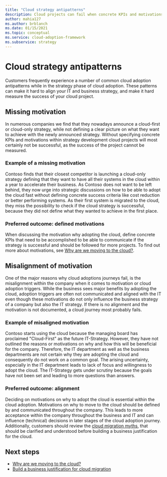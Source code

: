 ```yaml
---
title: "Cloud strategy antipatterns"
description: Cloud projects can fail when concrete KPIs and motivations are not specified, and there is misalignment within the company.
author: mahia127
ms.author: brblanch
ms.date: 01/15/2021
ms.topic: conceptual
ms.service: cloud-adoption-framework
ms.subservice: strategy
---
```


# Cloud strategy antipatterns

Customers frequently experience a number of common cloud adoption antipatterns while in the strategy phase of cloud adoption. These patterns can make it hard to align your IT and business strategy, and make it hard measure the success of your cloud project.

## Missing motivation

In numerous companies we find that they nowadays announce a cloud-first or cloud-only strategy, while not defining a clear picture on what they want to achieve with the newly announced strategy. Without specifying concrete KPIs and motivations within strategy development cloud projects will most certainly not be successful, as the success of the project cannot be measured.

### Example of a missing motivation

Contoso finds that their closest competitor is launching a cloud-only strategy defining that they want to have all their systems in the cloud within a year to accelerate their business. As Contoso does not want to be left behind, they now urge into strategic discussions on how to be able to adopt the cloud fast without defining concrete success criteria like cost reduction or better performing systems. As their first system is migrated to the cloud, they miss the possibility to check if the cloud strategy is successful, because they did not define what they wanted to achieve in the first place.

### Preferred outcome: defined motivations

When discussing the motivation why adopting the cloud, define concrete KPIs that need to be accomplished to be able to communicate if the strategy is successful and should be followed for more projects. To find out more about motivations, see [Why are we moving to the cloud?](../strategy/motivations.md).

## Misalignment of motivation

One of the major reasons why cloud adoptions journeys fail, is the misalignment within the company when it comes to motivation or cloud adoption triggers. While the business sees major benefits by adopting the cloud, adoption triggers are often not communicated and aligned with the IT even though these motivations do not only influence the business strategy of a company but also the IT strategy. If there is no alignment and the motivation is not documented, a cloud journey most probably fails.

### Example of misaligned motivation

Contoso starts using the cloud because the managing board has proclaimed "Cloud-First" as the future IT-Strategy. However, they have not outlined the reasons or motivations on why and how this will be beneficial for the company. Therefore, the IT department as well as the business departments are not certain why they are adopting the cloud and consequently do not work on a common goal. The arising uncertainty, especially in the IT department leads to lack of focus and willingness to adopt the cloud. The IT-Strategy gets under scrutiny because the goals have not been set and leading to more questions than answers.

### Preferred outcome: alignment

Deciding on motivations on why to adopt the cloud is essential within the cloud adoption. Motivations on why to move to the cloud should be defined by and communicated throughout the company. This leads to more acceptance within the company throughout the business and IT and can influence (technical) decisions in later stages of the cloud adoption journey. Additionally, customers should review the [cloud migration myths](../strategy/cloud-migration-business-case.md), that should be clarified and understood before building a business justification for the cloud.

## Next steps

- [Why are we moving to the cloud?](../strategy/motivations.md)
- [Build a business justification for cloud migration](../strategy/cloud-migration-business-case.md)
